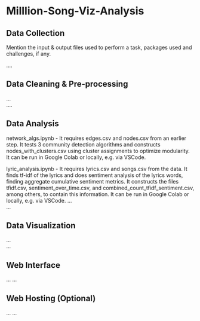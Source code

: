 # Milllion-Song-Viz-Analysis

## Data Collection  
  
Mention the input & output files used to perform a task, packages used and challenges, if any.  

....  

## Data Cleaning & Pre-processing  
...  
....  

## Data Analysis  

network_algs.ipynb - It requires edges.csv and nodes.csv from an earlier step. It tests 3 community detection algorithms and constructs nodes_with_clusters.csv using cluster assignments to optimize modularity. It can be run in Google Colab or locally, e.g. via VSCode.

lyric_analysis.ipynb - It requires lyrics.csv and songs.csv from the data. It finds tf-idf of the lyrics and does sentiment analysis of the lyrics words, finding aggregate cumulative sentiment metrics. It constructs the files tfidf.csv, sentiment_over_time.csv, and combined_count_tfidf_sentiment.csv, among others, to contain this information. It can be run in Google Colab or locally, e.g. via VSCode.
...  
... 

## Data Visualization  
...  
...  
 
## Web Interface  
...
...  

## Web Hosting (Optional)  
... 
... 

